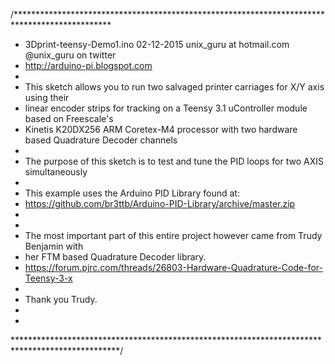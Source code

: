 /**********************************************************************************************
* 3Dprint-teensy-Demo1.ino 02-12-2015 unix_guru at hotmail.com @unix_guru on twitter
* http://arduino-pi.blogspot.com
*
* This sketch allows you to run two salvaged printer carriages for X/Y axis using their
* linear encoder strips for tracking on a Teensy 3.1 uController module based on Freescale's
* Kinetis K20DX256 ARM Coretex-M4 processor with two hardware based Quadrature Decoder channels
*
* The purpose of this sketch is to test and tune the PID loops for two AXIS simultaneously
*
* This example uses the Arduino PID Library found at:
* https://github.com/br3ttb/Arduino-PID-Library/archive/master.zip
*
*
* The most important part of this entire project however came from Trudy Benjamin with
* her FTM based Quadrature Decoder library.
* https://forum.pjrc.com/threads/26803-Hardware-Quadrature-Code-for-Teensy-3-x
*
* Thank you Trudy.
*
*
************************************************************************************************/
